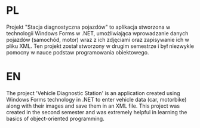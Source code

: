 # PL

Projekt "Stacja diagnostyczna pojazdów" to aplikacja stworzona w technologii Windows Forms w .NET, umożliwiająca wprowadzanie danych pojazdów (samochód, motor) wraz z ich zdjęciami oraz zapisywanie ich w pliku XML.
Ten projekt został stworzony w drugim semestrze i był niezwykle pomocny w nauce podstaw programowania obiektowego.

# EN 

The project 'Vehicle Diagnostic Station' is an application created using Windows Forms technology in .NET to enter vehicle data (car, motorbike) along with their images and save them in an XML file.
This project was created in the second semester and was extremely helpful in learning the basics of object-oriented programming.
